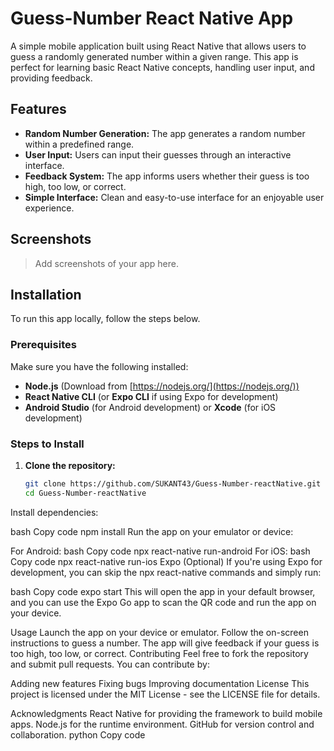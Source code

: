 # Guess-Number React Native App

A simple mobile application built using React Native that allows users to guess a randomly generated number within a given range. This app is perfect for learning basic React Native concepts, handling user input, and providing feedback.

## Features
- **Random Number Generation:** The app generates a random number within a predefined range.
- **User Input:** Users can input their guesses through an interactive interface.
- **Feedback System:** The app informs users whether their guess is too high, too low, or correct.
- **Simple Interface:** Clean and easy-to-use interface for an enjoyable user experience.

## Screenshots
> Add screenshots of your app here.

## Installation

To run this app locally, follow the steps below.

### Prerequisites

Make sure you have the following installed:
- **Node.js** (Download from [https://nodejs.org/](https://nodejs.org/))
- **React Native CLI** (or **Expo CLI** if using Expo for development)
- **Android Studio** (for Android development) or **Xcode** (for iOS development)

### Steps to Install

1. **Clone the repository:**
   ```bash
   git clone https://github.com/SUKANT43/Guess-Number-reactNative.git
   cd Guess-Number-reactNative
Install dependencies:

bash
Copy code
npm install
Run the app on your emulator or device:

For Android:
bash
Copy code
npx react-native run-android
For iOS:
bash
Copy code
npx react-native run-ios
Expo (Optional)
If you're using Expo for development, you can skip the npx react-native commands and simply run:

bash
Copy code
expo start
This will open the app in your default browser, and you can use the Expo Go app to scan the QR code and run the app on your device.

Usage
Launch the app on your device or emulator.
Follow the on-screen instructions to guess a number.
The app will give feedback if your guess is too high, too low, or correct.
Contributing
Feel free to fork the repository and submit pull requests. You can contribute by:

Adding new features
Fixing bugs
Improving documentation
License
This project is licensed under the MIT License - see the LICENSE file for details.

Acknowledgments
React Native for providing the framework to build mobile apps.
Node.js for the runtime environment.
GitHub for version control and collaboration.
python
Copy code
